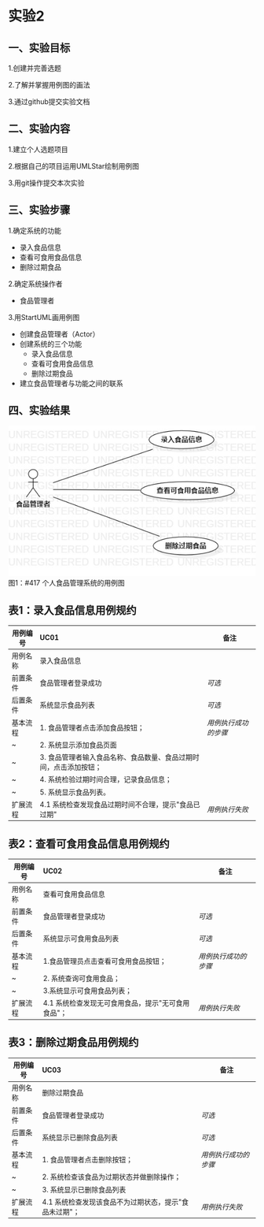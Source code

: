 # 实验2
## 一、实验目标
 1.创建并完善选题

 2.了解并掌握用例图的画法

 3.通过github提交实验文档

## 二、实验内容
 1.建立个人选题项目

 2.根据自己的项目运用UMLStar绘制用例图

 3.用git操作提交本次实验
 
## 三、实验步骤
 1.确定系统的功能
 
 - 录入食品信息
 - 查看可食用食品信息
 - 删除过期食品
 
 2.确定系统操作者
 
   - 食品管理者
   
 3.用StartUML画用例图
 
 - 创建食品管理者（Actor）
 - 创建系统的三个功能
   - 录入食品信息
   - 查看可食用食品信息
   - 删除过期食品
 - 建立食品管理者与功能之间的联系

## 四、实验结果

![用例图](./lab2_UseCaseDiagram1.jpg)  
图1：#417 个人食品管理系统的用例图

## 表1：录入食品信息用例规约  

用例编号  | UC01 | 备注  
-|:-|-  
用例名称  | 录入食品信息 |   
前置条件  | 食品管理者登录成功   | *可选*   
后置条件  |  系统显示食品列表   | *可选*   
基本流程  | 1. 食品管理者点击添加食品按钮；  |*用例执行成功的步骤*    
~| 2. 系统显示添加食品页面  |   
~| 3. 食品管理者输入食品名称、食品数量、食品过期时间，点击添加按钮；  |   
~| 4. 系统检验过期时间合理，记录食品信息；  |   
~| 5. 系统显示食品列表。  |  
扩展流程  | 4.1 系统检查发现食品过期时间不合理，提示"食品已过期"  |*用例执行失败*    

## 表2：查看可食用食品信息用例规约  

用例编号  | UC02 | 备注  
-|:-|-  
用例名称  |查看可食用食品信息  |   
前置条件  |  食品管理者登录成功    | *可选*   
后置条件  |   系统显示可食用食品列表   | *可选*   
基本流程  | 1.食品管理员点击查看可食用食品按钮；  |*用例执行成功的步骤*    
~| 2. 系统查询可食用食品；  |   
~| 3.系统显示可食用食品列表；  |     
扩展流程  | 4.1 系统检查发现无可食用食品，提示"无可食用食品"；  |*用例执行失败*    


## 表3：删除过期食品用例规约    

用例编号  | UC03 | 备注  
-|:-|-  
用例名称  |删除过期食品 |   
前置条件  |  食品管理者登录成功    | *可选*   
后置条件  | 系统显示已删除食品列表     | *可选*   
基本流程  | 1. 食品管理者点击删除按钮；  |*用例执行成功的步骤*    
~| 2. 系统检查该食品为过期状态并做删除操作；  |   
~| 3. 系统显示已删除食品列表  |   
扩展流程  | 4.1 系统检查发现该食品不为过期状态，提示"食品未过期"；  |*用例执行失败*    


